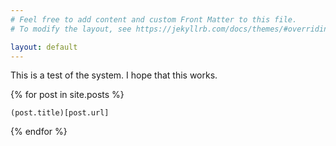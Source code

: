 ```yaml
---
# Feel free to add content and custom Front Matter to this file.
# To modify the layout, see https://jekyllrb.com/docs/themes/#overriding-theme-defaults

layout: default
---
```


This is a test of the system. I hope that this works.

{% for post in site.posts %}

	(post.title)[post.url]

{% endfor %}
